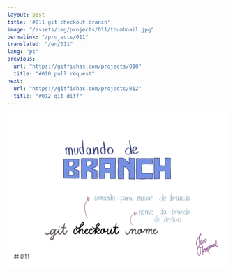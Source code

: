 ```yaml
---
layout: post
title: '#011 git checkout branch'
image: "/assets/img/projects/011/thumbnail.jpg"
permalink: "/projects/011"
translated: "/en/011"
lang: "pt"
previous:
  url: "https://gitfichas.com/projects/010"
  title: "#010 pull request"
next:
  url: "https://gitfichas.com/projects/012"
  title: "#012 git diff"
---
```


<img alt="Para trocar do branch atual pra um branch novo, use: git checkout seguido do nome do branch de destino" src="/assets/img/projects/011/full.jpg">